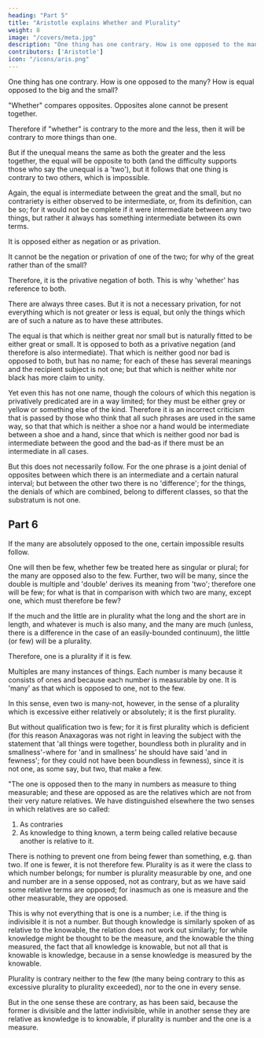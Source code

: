 ```yaml
---
heading: "Part 5"
title: "Aristotle explains Whether and Plurality"
weight: 8
image: "/covers/meta.jpg"
description: "One thing has one contrary. How is one opposed to the many? How is equal opposed to the big and the small?"
contributors: ['Aristotle']
icon: "/icons/aris.png"
---
```




One thing has one contrary. How is one opposed to the many? How is equal opposed to the big and the small?

<!-- If we used the word 'whether' only in an antithesis such as 'whether it is white or black', or 'whether it is white or not white' (we do not ask 'whether it is a man or white'), unless we are proceeding on a prior assumption and asking something such as 'whether it was Cleon or Socrates that came' as this is not a necessary disjunction in any class of things.  -->

"Whether" compares opposites. <!-- Yet even this is an extension from the case of opposites. --> Opposites alone cannot be present together. 

<!-- We assume this incompatibility here too in asking which of the two came. If they might both have come, the question would have been absurd; but if they might, even so this falls just as much into an antithesis, that of the 'one or many', i.e. 'whether both came or one of the two' -->

<!-- If the question 'whether' is always concerned with opposites, and we can ask 'whether it is greater or less or equal', what is the opposition of the equal to the other two? It is not contrary either to one alone or to both; for why should it be contrary to the greater rather than to the less? Further, the equal is contrary to the unequal.  -->

Therefore if "whether" is contrary to the more and the less, then it will be contrary to more things than one. 

But if the unequal means the same as both the greater and the less together, the equal will be opposite to both (and the difficulty supports those who say the unequal is a 'two'), but it follows that one thing is contrary to two others, which is impossible. 

Again, the equal is intermediate between the great and the small, but no contrariety is either observed to be intermediate, or, from its definition, can be so; for it would not be complete if it were intermediate between any two things, but rather it always has something intermediate between its own terms.

It is opposed either as negation or as privation. 

It cannot be the negation or privation of one of the two; for why of the great rather than of the small? 

Therefore, it is the privative negation of both. This is why 'whether' has reference to both.<!-- , not to one of the two (e.g. 'whether it is greater or equal' or 'whether it is equal or less'); --> 

There are always three cases. But it is not a necessary privation, for not everything which is not greater or less is equal, but only the things which are of such a nature as to have these attributes.

The equal is that which is neither great nor small but is naturally fitted to be either great or small. It is opposed to both as a privative negation (and therefore is also intermediate). That which is neither good nor bad is opposed to both, but has no name; for each of these has several meanings and the recipient subject is not one; but that which is neither white nor black has more claim to unity. 

Yet even this has not one name, though the colours of which this negation is privatively predicated are in a way limited; for they must be either grey or yellow or something else of the kind. Therefore it is an incorrect criticism that is passed by those who think that all such phrases are used in the same way, so that that which is neither a shoe nor a hand would be intermediate between a shoe and a hand, since that which is neither good nor bad is intermediate between the good and the bad-as if there must be an intermediate in all cases. 

But this does not necessarily follow. For the one phrase is a joint denial of opposites between which there is an intermediate and a certain natural interval; but between the other two there is no 'difference'; for the things, the denials of which are combined, belong to different classes, so that the substratum is not one.


## Part 6

If the many are absolutely opposed to the one, certain impossible results follow. 

One will then be few, whether few be treated here as singular or plural; for the many are opposed also to the few. Further, two will be many, since the double is multiple and 'double' derives its meaning from 'two'; therefore one will be few; for what is that in comparison with which two are many, except one, which must therefore be few? 

<!-- For there is nothing fewer. Further, --> If the much and the little are in plurality what the long and the short are in length, and whatever is much is also many, and the many are much (unless, there is a difference in the case of an easily-bounded continuum), the little (or few) will be a plurality. 

Therefore, one is a plurality if it is few. <!-- ; and this it must be, if two are many. --> 

<!-- But perhaps, while the 'many' are in a sense said to be also 'much', it is with a difference; e.g. water is much but not many. But 'many' is applied to the things that are divisible; in the one sense it means a plurality which is excessive either absolutely or relatively (while 'few' is similarly a plurality which is deficient), and in another sense it means number, in which sense alone it is opposed to the one. For we say 'one or many', just as if one were to say 'one and ones' or 'white thing and white things', or to compare the things that have been measured with the measure. -->

Multiples are many instances of things. Each number is many because it consists of ones and because each number is measurable by one. It is 'many' as that which is opposed to one, not to the few. 

In this sense, even two is many-not, however, in the sense of a plurality which is excessive either relatively or absolutely; it is the first plurality. 

But without qualification two is few; for it is first plurality which is deficient (for this reason Anaxagoras was not right in leaving the subject with the statement that 'all things were together, boundless both in plurality and in smallness'-where for 'and in smallness' he should have said 'and in fewness'; for they could not have been boundless in fewness), since it is not one, as some say, but two, that make a few.

"The one is opposed then to the many in numbers as measure to thing measurable; and these are opposed as are the relatives which are not from their very nature relatives. We have distinguished elsewhere the two senses in which relatives are so called:

1. As contraries
2. As knowledge to thing known, a term being called relative because another is relative to it. 

There is nothing to prevent one from being fewer than something, e.g. than two. If one is fewer, it is not therefore few. Plurality is as it were the class to which number belongs; for number is plurality measurable by one, and one and number are in a sense opposed, not as contrary, but as we have said some relative terms are opposed; for inasmuch as one is measure and the other measurable, they are opposed. 

This is why not everything that is one is a number; i.e. if the thing is indivisible it is not a number. But though knowledge is similarly spoken of as relative to the knowable, the relation does not work out similarly; for while knowledge might be thought to be the measure, and the knowable the thing measured, the fact that all knowledge is knowable, but not all that is knowable is knowledge, because in a sense knowledge is measured by the knowable.

Plurality is contrary neither to the few (the many being contrary to this as excessive plurality to plurality exceeded), nor to the one in every sense. 

But in the one sense these are contrary, as has been said, because the former is divisible and the latter indivisible, while in another sense they are relative as knowledge is to knowable, if plurality is number and the one is a measure.

